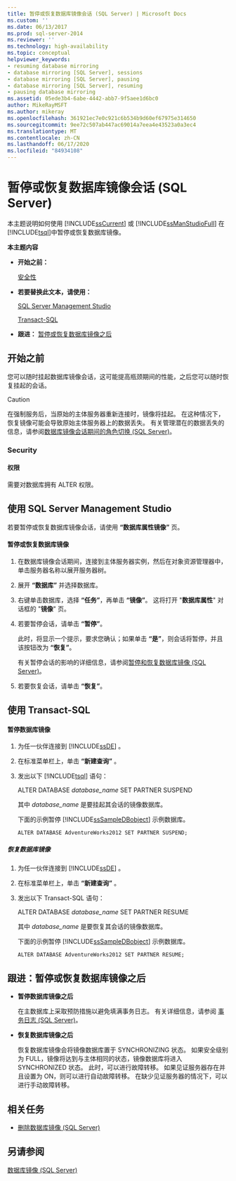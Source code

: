 ```yaml
---
title: 暂停或恢复数据库镜像会话 (SQL Server) | Microsoft Docs
ms.custom: ''
ms.date: 06/13/2017
ms.prod: sql-server-2014
ms.reviewer: ''
ms.technology: high-availability
ms.topic: conceptual
helpviewer_keywords:
- resuming database mirroring
- database mirroring [SQL Server], sessions
- database mirroring [SQL Server], pausing
- database mirroring [SQL Server], resuming
- pausing database mirroring
ms.assetid: 05ede3b4-6abe-4442-abb7-9f5aee1d6bc0
author: MikeRayMSFT
ms.author: mikeray
ms.openlocfilehash: 361921ec7e0c921c6b534b9d60ef67975e314650
ms.sourcegitcommit: 9ee72c507ab447ac69014a7eea4e43523a0a3ec4
ms.translationtype: MT
ms.contentlocale: zh-CN
ms.lasthandoff: 06/17/2020
ms.locfileid: "84934108"
---
```

# <a name="pause-or-resume-a-database-mirroring-session-sql-server"></a>暂停或恢复数据库镜像会话 (SQL Server)
  本主题说明如何使用 [!INCLUDE[ssCurrent](../../includes/sscurrent-md.md)] 或 [!INCLUDE[ssManStudioFull](../../includes/ssmanstudiofull-md.md)] 在 [!INCLUDE[tsql](../../includes/tsql-md.md)]中暂停或恢复数据库镜像。  
  
 **本主题内容**  
  
-   **开始之前：**  
  
     [安全性](#Security)  
  
-   **若要替换此文本，请使用：**  
  
     [SQL Server Management Studio](#SSMSProcedure)  
  
     [Transact-SQL](#TsqlProcedure)  
  
-   **跟进：**  [暂停或恢复数据库镜像之后](#FollowUp)  
  
##  <a name="before-you-begin"></a><a name="BeforeYouBegin"></a> 开始之前  
 您可以随时挂起数据库镜像会话，这可能提高瓶颈期间的性能，之后您可以随时恢复挂起的会话。  
  
> [!CAUTION]  
>  在强制服务后，当原始的主体服务器重新连接时，镜像将挂起。 在这种情况下，恢复镜像可能会导致原始主体服务器上的数据丢失。 有关管理潜在的数据丢失的信息，请参阅[数据库镜像会话期间的角色切换 (SQL Server)](role-switching-during-a-database-mirroring-session-sql-server.md)。  
  
###  <a name="security"></a><a name="Security"></a> Security  
  
####  <a name="permissions"></a><a name="Permissions"></a> 权限  
 需要对数据库拥有 ALTER 权限。  
  
##  <a name="using-sql-server-management-studio"></a><a name="SSMSProcedure"></a> 使用 SQL Server Management Studio  
 若要暂停或恢复数据库镜像会话，请使用 **“数据库属性镜像”** 页。  
  
#### <a name="to-pause-or-resume-database-mirroring"></a>暂停或恢复数据库镜像  
  
1.  在数据库镜像会话期间，连接到主体服务器实例，然后在对象资源管理器中，单击服务器名称以展开服务器树。  
  
2.  展开 **“数据库”** 并选择数据库。  
  
3.  右键单击数据库，选择 **“任务”**，再单击 **“镜像”**。 这将打开 "**数据库属性**" 对话框的 "**镜像**" 页。  
  
4.  若要暂停会话，请单击 **“暂停”**。  
  
     此时，将显示一个提示，要求您确认；如果单击 **“是”**，则会话将暂停，并且该按钮改为 **“恢复”**。  
  
     有关暂停会话的影响的详细信息，请参阅[暂停和恢复数据库镜像 (SQL Server)](database-mirroring-sql-server.md)。  
  
5.  若要恢复会话，请单击 **“恢复”**。  
  
##  <a name="using-transact-sql"></a><a name="TsqlProcedure"></a> 使用 Transact-SQL  
  
#### <a name="to-pause-database-mirroring"></a>暂停数据库镜像  
  
1.  为任一伙伴连接到 [!INCLUDE[ssDE](../../includes/ssde-md.md)] 。  
  
2.  在标准菜单栏上，单击 **“新建查询”** 。  
  
3.  发出以下 [!INCLUDE[tsql](../../includes/tsql-md.md)] 语句：  
  
     ALTER DATABASE *database_name* SET PARTNER SUSPEND  
  
     其中 *database_name* 是要挂起其会话的镜像数据库。  
  
     下面的示例暂停 [!INCLUDE[ssSampleDBobject](../../includes/sssampledbobject-md.md)] 示例数据库。  
  
    ```  
    ALTER DATABASE AdventureWorks2012 SET PARTNER SUSPEND;  
    ```  
  
##### <a name="to-resume-database-mirroring"></a>恢复数据库镜像  
  
1.  为任一伙伴连接到 [!INCLUDE[ssDE](../../includes/ssde-md.md)] 。  
  
2.  在标准菜单栏上，单击 **“新建查询”** 。  
  
3.  发出以下 Transact-SQL 语句：  
  
     ALTER DATABASE *database_name* SET PARTNER RESUME  
  
     其中 *database_name* 是要恢复其会话的镜像数据库。  
  
     下面的示例暂停 [!INCLUDE[ssSampleDBobject](../../includes/sssampledbobject-md.md)] 示例数据库。  
  
    ```  
    ALTER DATABASE AdventureWorks2012 SET PARTNER RESUME;  
    ```  
  
##  <a name="follow-up-after-pausing-or-resuming-database-mirroring"></a><a name="FollowUp"></a> 跟进：暂停或恢复数据库镜像之后  
  
-   **暂停数据库镜像之后**  
  
     在主数据库上采取预防措施以避免填满事务日志。 有关详细信息，请参阅 [事务日志 (SQL Server)](../../relational-databases/logs/the-transaction-log-sql-server.md)。  
  
-   **恢复数据库镜像之后**  
  
     恢复数据库镜像会将镜像数据库置于 SYNCHRONIZING 状态。 如果安全级别为 FULL，镜像将达到与主体相同的状态，镜像数据库将进入 SYNCHRONIZED 状态。 此时，可以进行故障转移。 如果见证服务器存在并且设置为 ON，则可以进行自动故障转移。 在缺少见证服务器的情况下，可以进行手动故障转移。  
  
##  <a name="related-tasks"></a><a name="RelatedTasks"></a> 相关任务  
  
-   [删除数据库镜像 (SQL Server)](remove-database-mirroring-sql-server.md)  
  
## <a name="see-also"></a>另请参阅  
 [数据库镜像 (SQL Server)](database-mirroring-sql-server.md)  
  
  
